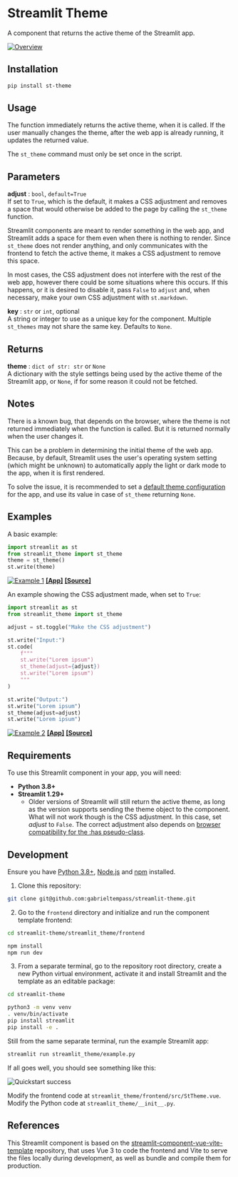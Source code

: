 # Streamlit Theme

A component that returns the active theme of the Streamlit app.

[![Overview](https://github.com/gabrieltempass/streamlit-theme/raw/main/images/st_theme_1.gif)](https://st-theme-1.streamlit.app/)

## Installation

``` bash
pip install st-theme
```

## Usage

The function immediately returns the active theme, when it is called. If the
user manually changes the theme, after the web app is already running, it
updates the returned value.

The ``st_theme`` command must only be set once in the script.

## Parameters

**adjust** : `bool`, `default=True`</br>
If set to ``True``, which is the default, it makes a CSS adjustment and removes
a space that would otherwise be added to the page by calling the ``st_theme``
function.

Streamlit components are meant to render something in the web app, and
Streamlit adds a space for them even when there is nothing to render. Since
``st_theme`` does not render anything, and only communicates with the frontend
to fetch the active theme, it makes a CSS adjustment to remove this space.

In most cases, the CSS adjustment does not interfere with the rest of the web
app, however there could be some situations where this occurs. If this happens,
or it is desired to disable it, pass ``False`` to `adjust` and, when necessary,
make your own CSS adjustment with ``st.markdown``.

**key** : `str` or `int`, optional</br>
A string or integer to use as a unique key for the component. Multiple
``st_themes`` may not share the same key. Defaults to ``None``.

## Returns

**theme** : `dict of str: str` or `None`</br>
A dictionary with the style settings being used by the active theme of the
Streamlit app, or ``None``, if for some reason it could not be fetched.

## Notes

There is a known bug, that depends on the browser, where the theme is not
returned immediately when the function is called. But it is returned normally
when the user changes it.

This can be a problem in determining the initial theme of the web app. Because,
by default, Streamlit uses the user's operating system setting (which might be
unknown) to automatically apply the light or dark mode to the app, when it is
first rendered.

To solve the issue, it is recommended to set a
[default theme configuration](https://docs.streamlit.io/library/advanced-features/theming)
for the app, and use its value in case of ``st_theme`` returning ``None``.

## Examples

A basic example:

``` python
import streamlit as st
from streamlit_theme import st_theme
theme = st_theme()
st.write(theme)
```
[![Example 1](https://github.com/gabrieltempass/streamlit-theme/raw/main/images/st_theme_1.gif)](https://st-theme-1.streamlit.app/)
[**[App]**](https://st-theme-1.streamlit.app/) 
[**[Source]**](https://github.com/gabrieltempass/streamlit-theme/blob/main/examples/st_theme_1.py)

An example showing the CSS adjustment made, when set to ``True``:

``` python
import streamlit as st
from streamlit_theme import st_theme

adjust = st.toggle("Make the CSS adjustment")

st.write("Input:")
st.code(
    f"""
    st.write("Lorem ipsum")
    st_theme(adjust={adjust})
    st.write("Lorem ipsum")
    """
)

st.write("Output:")
st.write("Lorem ipsum")
st_theme(adjust=adjust)
st.write("Lorem ipsum")
```
[![Example 2](https://github.com/gabrieltempass/streamlit-theme/raw/main/images/st_theme_2.gif)](https://st-theme-2.streamlit.app/)
[**[App]**](https://st-theme-2.streamlit.app/) 
[**[Source]**](https://github.com/gabrieltempass/streamlit-theme/blob/main/examples/st_theme_2.py)

## Requirements

To use this Streamlit component in your app, you will need:
* **Python 3.8+**
* **Streamlit 1.29+**
  * Older versions of Streamlit will still return the active theme, as long as
  the version supports sending the theme object to the component. What will not
  work though is the CSS adjustment. In this case, set *adjust* to ``False``. 
  The correct adjustment also depends on
  [browser compatibility for the :has pseudo-class](https://developer.mozilla.org/en-US/docs/Web/CSS/:has#browser_compatibility).

## Development

Ensure you have [Python 3.8+](https://www.python.org/downloads/),
[Node.js](https://nodejs.org) and
[npm](https://docs.npmjs.com/downloading-and-installing-node-js-and-npm)
installed.

1. Clone this repository:
``` bash
git clone git@github.com:gabrieltempass/streamlit-theme.git
```

2. Go to the `frontend` directory and initialize and run the component template
frontend:
``` bash
cd streamlit-theme/streamlit_theme/frontend
```
``` bash
npm install
npm run dev
```

3. From a separate terminal, go to the repository root directory, create a new
Python virtual environment, activate it and install Streamlit and the template
as an editable package:
``` bash
cd streamlit-theme
```
``` bash
python3 -m venv venv
. venv/bin/activate
pip install streamlit
pip install -e .
```

Still from the same separate terminal, run the example Streamlit app:
``` bash
streamlit run streamlit_theme/example.py
```

If all goes well, you should see something like this:

![Quickstart success](https://github.com/gabrieltempass/streamlit-theme/raw/main/images/development.png)

Modify the frontend code at
`streamlit_theme/frontend/src/StTheme.vue`.
Modify the Python code at `streamlit_theme/__init__.py`.

## References

This Streamlit component is based on the [streamlit-component-vue-vite-template](https://github.com/gabrieltempass/streamlit-component-vue-vite-template)
repository, that uses Vue 3 to code the frontend and Vite to serve the files
locally during development, as well as bundle and compile them for production.
